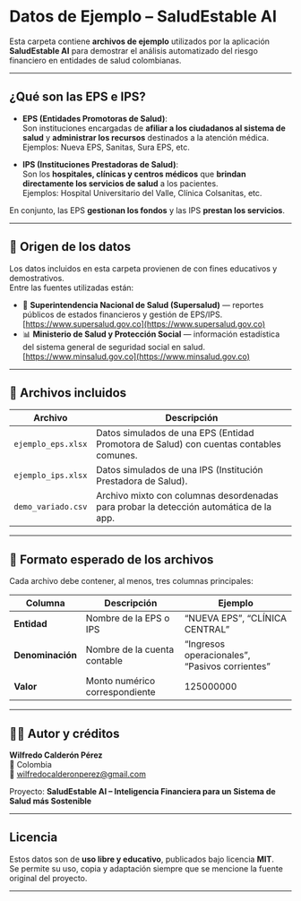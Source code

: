#  Datos de Ejemplo – SaludEstable AI

Esta carpeta contiene **archivos de ejemplo** utilizados por la aplicación **SaludEstable AI** para demostrar el análisis automatizado del riesgo financiero en entidades de salud colombianas.

---

##  ¿Qué son las EPS e IPS?

- **EPS (Entidades Promotoras de Salud)**:  
  Son instituciones encargadas de **afiliar a los ciudadanos al sistema de salud** y **administrar los recursos** destinados a la atención médica.  
  Ejemplos: Nueva EPS, Sanitas, Sura EPS, etc.

- **IPS (Instituciones Prestadoras de Salud)**:  
  Son los **hospitales, clínicas y centros médicos** que **brindan directamente los servicios de salud** a los pacientes.  
  Ejemplos: Hospital Universitario del Valle, Clínica Colsanitas, etc.

En conjunto, las EPS **gestionan los fondos** y las IPS **prestan los servicios**.

---

## 📄 Origen de los datos

Los datos incluidos en esta carpeta provienen de con fines educativos y demostrativos.  
Entre las fuentes utilizadas están:

- 📘 **Superintendencia Nacional de Salud (Supersalud)** — reportes públicos de estados financieros y gestión de EPS/IPS.  
  [https://www.supersalud.gov.co](https://www.supersalud.gov.co)
- 📊 **Ministerio de Salud y Protección Social** — información estadística del sistema general de seguridad social en salud.  
  [https://www.minsalud.gov.co](https://www.minsalud.gov.co)

---

## 📂 Archivos incluidos

| Archivo | Descripción |
|----------|--------------|
| `ejemplo_eps.xlsx` | Datos simulados de una EPS (Entidad Promotora de Salud) con cuentas contables comunes. |
| `ejemplo_ips.xlsx` | Datos simulados de una IPS (Institución Prestadora de Salud). |
| `demo_variado.csv` | Archivo mixto con columnas desordenadas para probar la detección automática de la app. |

---

## 🧾 Formato esperado de los archivos

Cada archivo debe contener, al menos, tres columnas principales:

| Columna | Descripción | Ejemplo |
|----------|--------------|----------|
| **Entidad** | Nombre de la EPS o IPS | “NUEVA EPS”, “CLÍNICA CENTRAL” |
| **Denominación** | Nombre de la cuenta contable | “Ingresos operacionales”, “Pasivos corrientes” |
| **Valor** | Monto numérico correspondiente | 125000000 |

---

## 👨‍💻 Autor y créditos

**Wilfredo Calderón Pérez**  
📍 Colombia  
📧 [wilfredocalderonperez@gmail.com](mailto:wilfredocalderonperez@gmail.com)

Proyecto: **SaludEstable AI – Inteligencia Financiera para un Sistema de Salud más Sostenible**

---

##  Licencia

Estos datos son de **uso libre y educativo**, publicados bajo licencia **MIT**.  
Se permite su uso, copia y adaptación siempre que se mencione la fuente original del proyecto.

---
